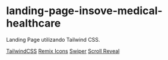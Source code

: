 # landing-page-insove-medical-healthcare

Landing Page utilizando Tailwind CSS.

[TailwindCSS](https://tailwindcss.com/)
[Remix Icons](https://www.jsdelivr.com/package/npm/remixicon/)
[Swiper](https://swiperjs.com/)
[Scroll Reveal](https://scrollrevealjs.org/)